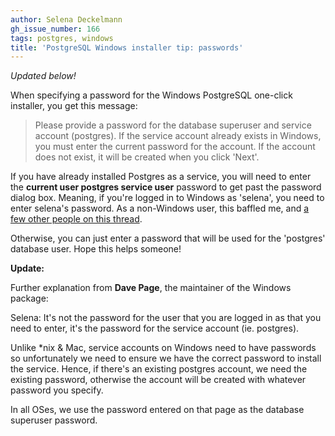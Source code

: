 ```yaml
---
author: Selena Deckelmann
gh_issue_number: 166
tags: postgres, windows
title: 'PostgreSQL Windows installer tip: passwords'
---
```


*Updated below!*

When specifying a password for the Windows PostgreSQL one-click installer, you get this message:

> Please provide a password for the database superuser and service
> account (postgres). If the service account already exists in Windows,
> you must enter the current password for the account. If the account
> does not exist, it will be created when you click 'Next'.

If you have already installed Postgres as a service, you will need to enter the **current user postgres service user** password to get past the password dialog box. Meaning, if you're logged in to Windows as 'selena', you need to enter selena's password. As a non-Windows user, this baffled me, and [a few other people on this thread](http://archives.postgresql.org/pgsql-advocacy/2009-07/msg00050.php).

Otherwise, you can just enter a password that will be used for the 'postgres' database user. Hope this helps someone!

**Update:**

Further explanation from **Dave Page**, the maintainer of the Windows package:

Selena: It's not the password for the user that you are logged in as that you need to enter, it's the password for the service account (ie. postgres).

Unlike *nix &amp; Mac, service accounts on Windows need to have passwords so unfortunately we need to ensure we have the correct password to install the service. Hence, if there's an existing postgres account, we need the existing password, otherwise the account will be created with whatever password you specify.

In all OSes, we use the password entered on that page as the database superuser password.
